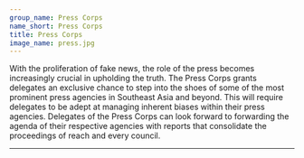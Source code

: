 ```yaml
---
group_name: Press Corps
name_short: Press Corps
title: Press Corps
image_name: press.jpg
---
```


With the proliferation of fake news, the role of the press becomes 
increasingly crucial in upholding the truth. The Press Corps grants 
delegates an exclusive chance to step into the shoes of some of the most 
prominent press agencies in Southeast Asia and beyond. This will require 
delegates to be adept at managing inherent biases within their press agencies. 
Delegates of the Press Corps can look forward to forwarding the agenda of 
their respective agencies with reports that consolidate the proceedings of 
reach and every council.

---